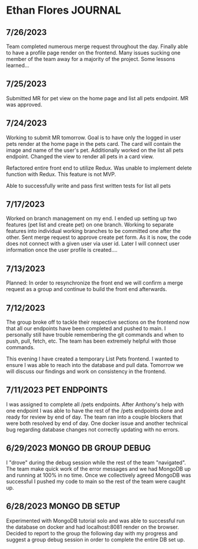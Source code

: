 # Ethan Flores JOURNAL

## 7/26/2023

Team completed numerous merge request throughout the day. Finally able to have a profile page render on the frontend. Many issues sucking one member of the team away for a majority of the project. Some lessons learned...

## 7/25/2023

Submitted MR for pet view on the home page and list all pets endpoint. MR was approved.

## 7/24/2023

Working to submit MR tomorrow. Goal is to have only the logged in user pets render at the home page in the pets card. The card will contain the image and name of the user's pet. Additionally worked on the list all pets endpoint. Changed the view to render all pets in a card view.

Refactored entire front end to utilize Redux. Was unable to implement delete function with Redux. This feature is not MVP.

Able to successfully write and pass first written tests for list all pets

## 7/17/2023

Worked on branch management on my end. I ended up setting up two features (pet list and create pet) on one branch. Working to separate features into individual working branches to be committed one after the other. Sent merge request to approve create pet form. As it is now, the code does not connect with a given user via user id. Later I will connect user information once the user profile is created....

## 7/13/2023

Planned: In order to resynchronize the front end we will confirm a merge request as a group and continue to build the front end afterwards.

## 7/12/2023

The group broke off to tackle their respective sections on the frontend now that all our endpoints have been completed and pushed to main. I personally still have trouble remembering the git commands and when to push, pull, fetch, etc. The team has been extremely helpful with those commands.

This evening I have created a temporary List Pets frontend. I wanted to ensure I was able to reach into the database and pull data. Tomorrow we will discuss our findings and work on consistency in the frontend.

## 7/11/2023 PET ENDPOINTS

I was assigned to complete all /pets endpoints. After Anthony's help with one endpoint I was able to have the rest of the /pets endpoints done and ready for review by end of day. The team ran into a couple blockers that were both resolved by end of day. One docker issue and another technical bug regarding database changes not correctly updating with no errors.

## 6/29/2023 MONGO DB GROUP DEBUG

I "drove" during the debug session while the rest of the team "navigated". The team make quick work of the error messages and we had MongoDB up and running at 100% in no time. Once we collectively agreed MongoDB was successful I pushed my code to main so the rest of the team were caught up.

## 6/28/2023 MONGO DB SETUP

Experimented with MongoDB tutorial solo and was able to successful run the database on docker and had localhost:8081 render on the browser. Decided to report to the group the following day with my progress and suggest a group debug session in order to complete the entire DB set up.
